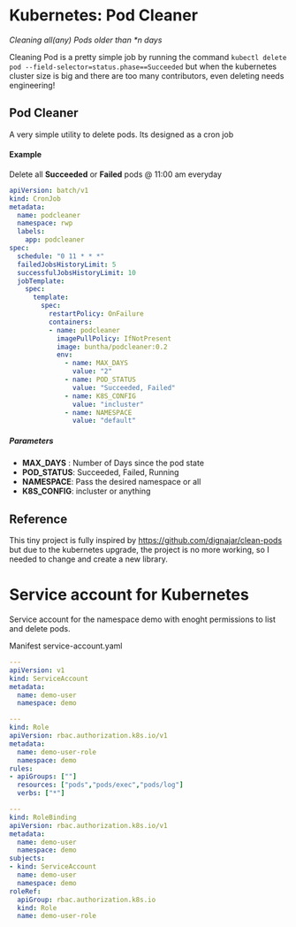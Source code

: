 # Kubernetes: Pod Cleaner

_Cleaning all(any) Pods older than *n days_

Cleaning Pod is a pretty simple job by running the command `kubectl delete pod --field-selector=status.phase==Succeeded` but when the kubernetes cluster size is big and there are too many contributors, even deleting needs engineering!

## Pod Cleaner

A very simple utility to delete pods. Its designed as a cron job

#### Example
Delete all __Succeeded__ or __Failed__ pods @ 11:00 am everyday

```yaml
apiVersion: batch/v1
kind: CronJob
metadata:
  name: podcleaner
  namespace: rwp
  labels:
    app: podcleaner
spec:
  schedule: "0 11 * * *"
  failedJobsHistoryLimit: 5
  successfulJobsHistoryLimit: 10
  jobTemplate:
    spec:
      template:
        spec:
          restartPolicy: OnFailure
          containers:
          - name: podcleaner
            imagePullPolicy: IfNotPresent
            image: buntha/podcleaner:0.2
            env:
              - name: MAX_DAYS
                value: "2"
              - name: POD_STATUS
                value: "Succeeded, Failed"
              - name: K8S_CONFIG
                value: "incluster"
              - name: NAMESPACE
                value: "default"
```

##### Parameters
* __MAX_DAYS__ : Number of Days since the pod state
* __POD_STATUS__: Succeeded, Failed, Running
* __NAMESPACE__: Pass the desired namespace or all
* __K8S_CONFIG__: incluster or anything


## Reference

This tiny project is fully inspired by https://github.com/dignajar/clean-pods but due to the kubernetes upgrade, the project is no more working, so I needed to change and create a new library.


# Service account for Kubernetes
Service account for the namespace demo with enoght permissions to list and delete pods.

Manifest service-account.yaml
```yaml
---
apiVersion: v1
kind: ServiceAccount
metadata:
  name: demo-user
  namespace: demo

---
kind: Role
apiVersion: rbac.authorization.k8s.io/v1
metadata:
  name: demo-user-role
  namespace: demo
rules:
- apiGroups: [""]
  resources: ["pods","pods/exec","pods/log"]
  verbs: ["*"]

---
kind: RoleBinding
apiVersion: rbac.authorization.k8s.io/v1
metadata:
  name: demo-user
  namespace: demo
subjects:
- kind: ServiceAccount
  name: demo-user
  namespace: demo
roleRef:
  apiGroup: rbac.authorization.k8s.io
  kind: Role
  name: demo-user-role 
```